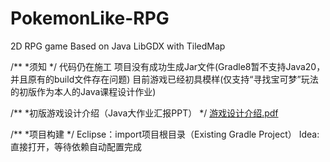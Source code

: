 # PokemonLike-RPG
2D RPG game Based on Java LibGDX with TiledMap

/**
 *须知
*/
代码仍在施工
项目没有成功生成Jar文件(Gradle8暂不支持Java20，并且原有的build文件存在问题)
目前游戏已经初具模样(仅支持“寻找宝可梦”玩法的初版作为本人的Java课程设计作业)

/**
 *初版游戏设计介绍（Java大作业汇报PPT）
*/
[游戏设计介绍.pdf](https://github.com/yehu1999/PokemonLike-RPG/files/13777061/default.pdf)

/**
 *项目构建
*/
Eclipse：import项目根目录（Existing Gradle Project）
Idea:直接打开，等待依赖自动配置完成
